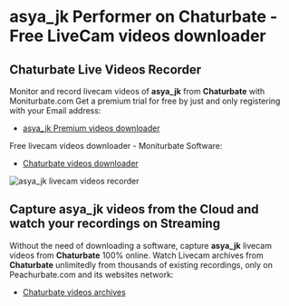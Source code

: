 # asya_jk Performer on Chaturbate - Free LiveCam videos downloader

## Chaturbate Live Videos Recorder

Monitor and record livecam videos of **asya_jk** from **Chaturbate** with Moniturbate.com
Get a premium trial for free by just and only registering with your Email address:
* [asya_jk Premium videos downloader](https://moniturbate.com/request-demo-licence-key.html)

Free livecam videos downloader - Moniturbate Software:
* [Chaturbate videos downloader](https://moniturbate.com/moniturbate-download-software.html)

![asya_jk livecam videos recorder](https://peachurnet.com/templates/moniturbate-software.png)


## Capture asya_jk videos from the Cloud and watch your recordings on Streaming

Without the need of downloading a software, capture **asya_jk** livecam videos from **Chaturbate** 100% online.
Watch Livecam archives from **Chaturbate** unlimitedly from thousands of existing recordings, only on Peachurbate.com and its websites network:
* [Chaturbate videos archives](https://peachurnet.com/)